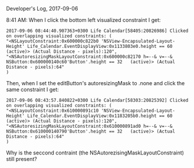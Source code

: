 Developer's Log, 2017-09-06

8:41 AM: When I click the bottom left visualized constraint I get:

```
2017-09-06 08:44:40.907363+0300 Life Calendar[58405:20826986] Clicked on overlapping visualized constraints: (
"<NSLayoutConstraint:0x600000c822b0 'NSView-Encapsulated-Layout-Height' Life_Calendar.EventDisplayView:0x1133803e0.height == 60   (active)> (Actual Distance - pixels):120",
"<NSAutoresizingMaskLayoutConstraint:0x600000c82170 h=--& v=--& NSButton:0x600000140c60'Button'.height == 32   (active)> (Actual Distance - pixels):64"
)
```

Then, when I set the editButton's autoresizingMask to .none and click the same constraint I get:

```
2017-09-06 08:43:57.840822+0300 Life Calendar[58303:20825392] Clicked on overlapping visualized constraints: (
"<NSLayoutConstraint:0x610000891c10 'NSView-Encapsulated-Layout-Height' Life_Calendar.EventDisplayView:0x1183205b0.height == 60   (active)> (Actual Distance - pixels):120",
"<NSAutoresizingMaskLayoutConstraint:0x610000891ad0 h=--& v=--& NSButton:0x610000140790'Button'.height == 32   (active)> (Actual Distance - pixels):64"
)
```

Why is the seccond contraint (the NSAutorezisingMaskLayoutConstraint) still present?
